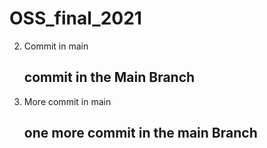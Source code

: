 # OSS_final_2021

2. Commit in main
    ## commit in the Main Branch

1. More commit in main
    ## one more commit in the main Branch